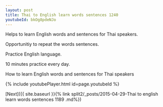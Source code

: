 ```yaml
---
layout: post
title: Thai to English learn words sentences 1240 
youtubeId: bkOg8pdeNJo
---
```

 
 
Helps to learn English words and sentences for Thai speakers.

Opportunitiy to repeat the words sentences. 

Practice English language. 
 
10 minutes practice every day. 
 
How to learn English words and sentences for Thai speakers 
 
{% include youtubePlayer.html id=page.youtubeId %}
 
 
[Next]({{ site.baseurl }}{% link  split2/_posts/2015-04-29-Thai to english learn words sentences 1189 .md%})
 
